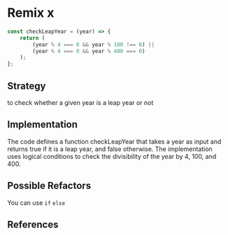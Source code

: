 # Remix x

```js
const checkLeapYear = (year) => {
    return (
        (year % 4 === 0 && year % 100 !== 0) ||
        (year % 4 === 0 && year % 400 === 0)
    );
};

```

## Strategy
to check whether a given year is a leap year or not


## Implementation

The code defines a function checkLeapYear that takes a year as input and returns 
true if it is a leap year,
 and false otherwise. The implementation uses logical conditions to check the 
 divisibility of the year by 4, 100, and 400.

## Possible Refactors

You can use `if` `else` 
## References
